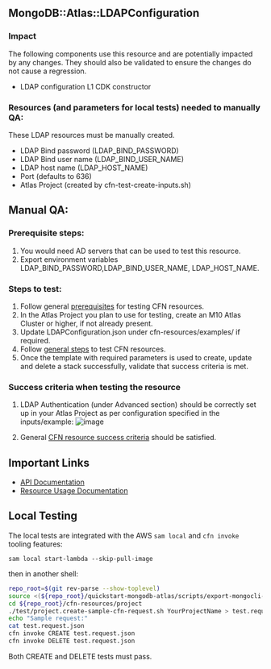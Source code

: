 ## MongoDB::Atlas::LDAPConfiguration

### Impact
The following components use this resource and are potentially impacted by any changes. They should also be validated to ensure the changes do not cause a regression.
- LDAP configuration L1 CDK constructor


### Resources (and parameters for local tests) needed to manually QA:
These LDAP resources must be manually created.
- LDAP Bind password (LDAP_BIND_PASSWORD)
- LDAP Bind user name (LDAP_BIND_USER_NAME)
- LDAP host name (LDAP_HOST_NAME)
- Port (defaults to 636)
- Atlas Project (created by cfn-test-create-inputs.sh)

## Manual QA:

### Prerequisite steps:
1. You would need AD servers that can be used to test this resource.
2. Export environment variables LDAP_BIND_PASSWORD,LDAP_BIND_USER_NAME, LDAP_HOST_NAME.

### Steps to test:
1. Follow general [prerequisites](../../../TESTING.md#prerequisites) for testing CFN resources.
2. In the Atlas Project you plan to use for testing, create an M10 Atlas Cluster or higher, if not already present.
3. Update LDAPConfiguration.json under cfn-resources/examples/ if required.
4. Follow [general steps](../../../TESTING.md#steps) to test CFN resources.
5. Once the template with required parameters is used to create, update and delete a stack successfully, validate that success criteria is met.

### Success criteria when testing the resource
1. LDAP Authentication (under Advanced section) should be correctly set up in your Atlas Project as per configuration specified in the inputs/example:
   ![image](https://user-images.githubusercontent.com/122359335/227264049-b1e44366-553c-417a-b541-15589a636037.png)

2. General [CFN resource success criteria](../../../TESTING.md#success-criteria-when-testing-the-resource) should be satisfied.

## Important Links
- [API Documentation](https://www.mongodb.com/docs/atlas/reference/api-resources-spec/#tag/LDAP-Configuration)
- [Resource Usage Documentation](https://www.mongodb.com/docs/atlas/security-ldaps/)

## Local Testing

The local tests are integrated with the AWS `sam local` and `cfn invoke` tooling features:

```
sam local start-lambda --skip-pull-image
```
then in another shell:
```bash
repo_root=$(git rev-parse --show-toplevel)
source <(${repo_root}/quickstart-mongodb-atlas/scripts/export-mongocli-config.py)
cd ${repo_root}/cfn-resources/project
./test/project.create-sample-cfn-request.sh YourProjectName > test.request.json 
echo "Sample request:"
cat test.request.json
cfn invoke CREATE test.request.json 
cfn invoke DELETE test.request.json 
```

Both CREATE and DELETE tests must pass.
